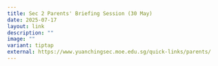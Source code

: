 ```yaml
---
title: Sec 2 Parents' Briefing Session (30 May)
date: 2025-07-17
layout: link
description: ""
image: ""
variant: tiptap
external: https://www.yuanchingsec.moe.edu.sg/quick-links/parents/
---
```

